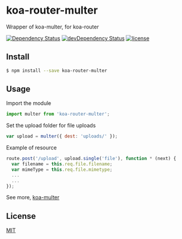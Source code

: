 # koa-router-multer
Wrapper of koa-multer, for koa-router


[![Dependency Status](https://david-dm.org/hirako2000/koa-router-multer.svg)](https://david-dm.org/hirako2000/koa-router-multer)
[![devDependency Status](https://david-dm.org/hirako2000/koa-router-multer/dev-status.svg)](https://david-dm.org/hirako2000/koa-router-multer#info=devDependencies)
[![license](https://img.shields.io/github/license/mashape/apistatus.svg?maxAge=2592000)](https://github.com/hirako2000/koa-router-multer/edit/master/LICENSE)

## Install

```sh
$ npm install --save koa-router-multer
```

## Usage

Import the module
```js
import multer from 'koa-router-multer';
```

Set the upload folder for file uploads
```js
var upload = multer({ dest: 'uploads/' });
```
Example of resource 
```js
route.post('/upload', upload.single('file'), function * (next) {
  var filename = this.req.file.filename;
  var mimeType = this.req.file.mimetype;
  ...
  ...
});
```



See more, [koa-multer](https://github.com/koa-modules/multer)

## License

  [MIT](LICENSE)

